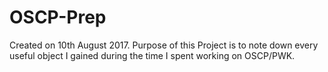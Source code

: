 # OSCP-Prep
Created on 10th August 2017. Purpose of this Project is to note down every useful object I gained during the time I spent working on OSCP/PWK.

